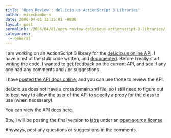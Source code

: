 ```yaml
---
title: 'Open Review : del.icio.us ActionScript 3 Libraries'
author: mikechambers
date: 2006-04-01 12:25:01 -0800
layout: post
permalink: /2006/04/01/open-review-delicious-actionscript-3-libraries/
categories:
  - General
---
```



I am working on an ActionScript 3 library for the [del.icio.us online API][1]. I have most of the stub code written, and [documented][2]. Before I really start writing the code, I wanted to get feedback on the current API, and see if any one had any comments and / or suggestions.

I have [posted the API docs online][2], and you can use those to review the API.

del.icio.us does not have a crossdomain.xml file, so I still need to figure out to best way to allow the user of the API to specify a proxy for the class to use (when necessary).

You can view the API docs [here][2].

Btw, I will be posting the final version to [labs][3] under an [open source license][4].

Anyways, post any questions or suggestions in the comments.

 [1]: http://del.icio.us/help/api/
 [2]: http://weblogs.macromedia.com/as_libraries/docs/delicious/
 [3]: http://labs.macromedia.com/wiki/index.php/ActionScript_3:resources:apis:libraries
 [4]: http://weblogs.macromedia.com/as_libraries/license.txt